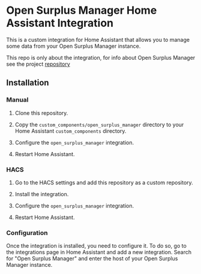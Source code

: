# Open Surplus Manager Home Assistant Integration

This is a custom integration for Home Assistant that allows you to manage some data from your Open Surplus Manager instance.

This repo is only about the integration, for info about Open Surplus Manager see the project [repository](https://github.com/JoseRMorales/OpenSurplusManager)

## Installation

### Manual

1. Clone this repository.

2. Copy the `custom_components/open_surplus_manager` directory to your Home Assistant `custom_components` directory.

3. Configure the `open_surplus_manager` integration.

4. Restart Home Assistant.

### HACS

1. Go to the HACS settings and add this repository as a custom repository.

2. Install the integration.

3. Configure the `open_surplus_manager` integration.

4. Restart Home Assistant.

### Configuration

Once the integration is installed, you need to configure it. To do so, go to the integrations page in Home Assistant and add a new integration. Search for "Open Surplus Manager" and enter the host of your Open Surplus Manager instance.
